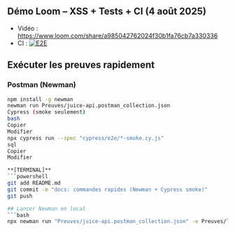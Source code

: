## Démo Loom – XSS + Tests + CI (4 août 2025)

- Vidéo : https://www.loom.com/share/a985042762024f30b1fa76cb7a330336
- CI    : [![E2E](https://github.com/romuato/QA-juiceshop/actions/workflows/ci.yml/badge.svg?branch=main)](https://github.com/romuato/QA-juiceshop/actions/workflows/ci.yml)
## Exécuter les preuves rapidement

### Postman (Newman)
```bash
npm install -g newman
newman run Preuves/juice-api.postman_collection.json
Cypress (smoke seulement)
bash
Copier
Modifier
npx cypress run --spec "cypress/e2e/*-smoke.cy.js"
sql
Copier
Modifier

**[TERMINAL]**
```powershell
git add README.md
git commit -m "docs: commandes rapides (Newman + Cypress smoke)"
git push

## Lancer Newman en local
```bash
npx newman run "Preuves/juice-api.postman_collection.json" -e Preuves/local.postman_environment.json

